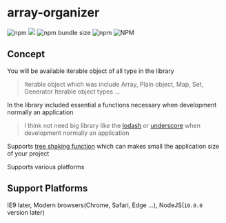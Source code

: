 # array-organizer

![npm](https://img.shields.io/npm/v/array-organizer) [![](https://data.jsdelivr.com/v1/package/npm/array-organizer/badge)](https://www.jsdelivr.com/package/npm/array-organizer) ![npm bundle size](https://img.shields.io/bundlephobia/min/array-organizer) ![npm](https://img.shields.io/npm/dm/array-organizer) ![NPM](https://img.shields.io/npm/l/array-organizer)

## Concept

You will be available iterable object of all type in the library

> Iterable object which was include Array, Plain object, Map, Set, Generator Iterable object types ...
                                                                                      
In the library included essential a functions necessary when development normally an application

> I think not need big library like the [lodash](https://lodash.com/) or [underscore](https://underscorejs.org/) when development normally an application

Supports [tree shaking function]((https://webpack.js.org/guides/tree-shaking/)) which can makes small the application size of your project
 
Supports various platforms

## Support Platforms
 
IE9 later, Modern browsers(Chrome, Safari, Edge ...), NodeJS(`10.0.0` version later)

